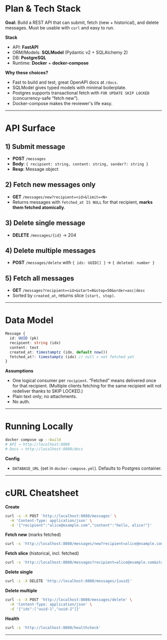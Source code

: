 # Plan & Tech Stack

**Goal:** Build a REST API that can submit, fetch (new + historical), and delete messages. Must be usable with `curl` and easy to run.

**Stack**
- API: **FastAPI**
- ORM/Models: **SQLModel** (Pydantic v2 + SQLAlchemy 2)
- DB: **PostgreSQL**
- Runtime: **Docker** + **docker-compose**

**Why these choices?**
- Fast to build and test, great OpenAPI docs at `/docs`.
- SQLModel gives typed models with minimal boilerplate.
- Postgres supports transactional fetch with `FOR UPDATE SKIP LOCKED` (concurrency-safe “fetch new”).
- Docker-compose makes the reviewer's life easy.

---

# API Surface

## 1) Submit message
- **POST** `/messages`
- **Body**: `{ recipient: string, content: string, sender?: string }`
- **Resp**: Message object

## 2) Fetch new messages only
- **GET** `/messages/new?recipient=<id>&limit=<N>`
- Returns messages with `fetched_at IS NULL` for that recipient, **marks them fetched atomically**.

## 3) Delete single message
- **DELETE** `/messages/{id}` → 204

## 4) Delete multiple messages
- **POST** `/messages/delete` with `{ ids: UUID[] }` → `{ deleted: number }`

## 5) Fetch all messages
- **GET** `/messages?recipient=<id>&start=0&stop=50&order=asc|desc`
- Sorted by `created_at`, returns slice `[start, stop)`.

---

# Data Model

```ts
Message {
  id: UUID (pk)
  recipient: string (idx)
  content: text
  created_at: timestamptz (idx, default now())
  fetched_at?: timestamptz (idx) // null = not fetched yet
}
```

**Assumptions**
- One logical consumer per `recipient`. “Fetched” means delivered once for that recipient. (Multiple clients fetching for the same recipient will not redeliver thanks to SKIP LOCKED.)
- Plain text only; no attachments.
- No auth.

---

# Running Locally

```bash
docker compose up --build
# API → http://localhost:8080
# Docs → http://localhost:8080/docs
```

**Config**
- `DATABASE_URL` (set in `docker-compose.yml`). Defaults to Postgres container.

---

# cURL Cheatsheet

**Create**
```bash
curl -s -X POST 'http://localhost:8080/messages' \
  -H 'Content-Type: application/json' \
  -d '{"recipient":"alice@example.com","content":"hello, alice!"}'
```

**Fetch new** (marks fetched)
```bash
curl -s 'http://localhost:8080/messages/new?recipient=alice@example.com&limit=100'
```

**Fetch slice** (historical, incl. fetched)
```bash
curl -s 'http://localhost:8080/messages?recipient=alice@example.com&start=0&stop=50&order=asc'
```

**Delete single**
```bash
curl -i -X DELETE 'http://localhost:8080/messages/{uuid}'
```

**Delete multiple**
```bash
curl -s -X POST 'http://localhost:8080/messages/delete' \
  -H 'Content-Type: application/json' \
  -d '{"ids":["uuid-1","uuid-2"]}'
```

**Health**
```bash
curl -s 'http://localhost:8080/healthcheck'
```

---
